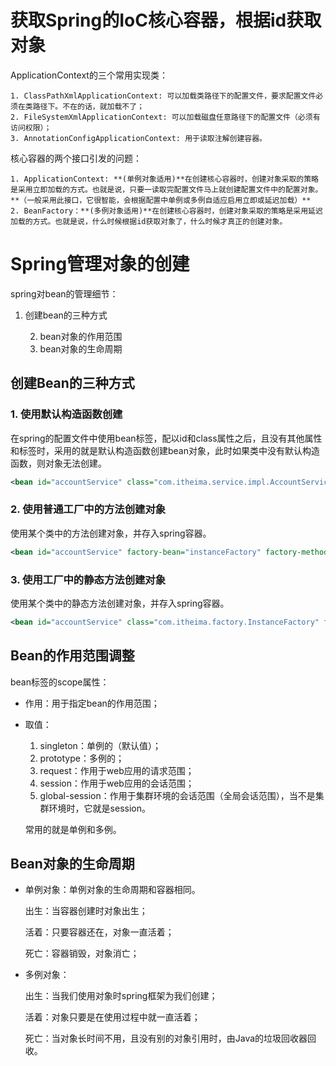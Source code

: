 # 获取Spring的IoC核心容器，根据id获取对象

ApplicationContext的三个常用实现类：

 	1. ClassPathXmlApplicationContext: 可以加载类路径下的配置文件，要求配置文件必须在类路径下。不在的话，就加载不了；
 	2. FileSystemXmlApplicationContext: 可以加载磁盘任意路径下的配置文件（必须有访问权限）；
 	3. AnnotationConfigApplicationContext: 用于读取注解创建容器。

核心容器的两个接口引发的问题：

 	1. ApplicationContext: **(单例对象适用)**在创建核心容器时，创建对象采取的策略是采用立即加载的方式。也就是说，只要一读取完配置文件马上就创建配置文件中的配置对象。**（一般采用此接口，它很智能，会根据配置中单例或多例自适应启用立即或延迟加载）**
 	2. BeanFactory：**(多例对象适用)**在创建核心容器时，创建对象采取的策略是采用延迟加载的方式。也就是说，什么时候根据id获取对象了，什么时候才真正的创建对象。

# Spring管理对象的创建

spring对bean的管理细节：

1. 创建bean的三种方式

 	2. bean对象的作用范围
 	3. bean对象的生命周期

## 创建Bean的三种方式

### 1. 使用默认构造函数创建

在spring的配置文件中使用bean标签，配以id和class属性之后，且没有其他属性和标签时，采用的就是默认构造函数创建bean对象，此时如果类中没有默认构造函数，则对象无法创建。

```xml
<bean id="accountService" class="com.itheima.service.impl.AccountServiceImpl"/>
```

### 2. 使用普通工厂中的方法创建对象

使用某个类中的方法创建对象，并存入spring容器。

```xml
<bean id="accountService" factory-bean="instanceFactory" factory-method="getAccountService"/>
```

### 3. 使用工厂中的静态方法创建对象

使用某个类中的静态方法创建对象，并存入spring容器。

```xml
<bean id="accountService" class="com.itheima.factory.InstanceFactory" factory-method="getAccountService"/>
```

## Bean的作用范围调整

bean标签的scope属性：

- 作用：用于指定bean的作用范围；

- 取值：

  	1. singleton：单例的（默认值）；
   2. prototype：多例的；
   3. request：作用于web应用的请求范围；
   4. session：作用于web应用的会话范围；
   5. global-session：作用于集群环境的会话范围（全局会话范围），当不是集群环境时，它就是session。

  常用的就是单例和多例。

## Bean对象的生命周期

- 单例对象：单例对象的生命周期和容器相同。

  出生：当容器创建时对象出生；

  活着：只要容器还在，对象一直活着；

  死亡：容器销毁，对象消亡；

- 多例对象：

  出生：当我们使用对象时spring框架为我们创建；

  活着：对象只要是在使用过程中就一直活着；

  死亡：当对象长时间不用，且没有别的对象引用时，由Java的垃圾回收器回收。





